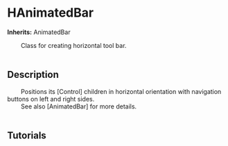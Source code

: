 # HAnimatedBar

**Inherits:** AnimatedBar
  
&nbsp;&nbsp;&nbsp;&nbsp;&nbsp;&nbsp;&nbsp;&nbsp;Class for creating horizontal tool bar.  
&nbsp;&nbsp;&nbsp;&nbsp;
## Description 
  
&nbsp;&nbsp;&nbsp;&nbsp;&nbsp;&nbsp;&nbsp;&nbsp;Positions its [Control] children in horizontal orientation with navigation buttons on left and right sides.  
&nbsp;&nbsp;&nbsp;&nbsp;&nbsp;&nbsp;&nbsp;&nbsp;See also [AnimatedBar] for more details.  
&nbsp;&nbsp;&nbsp;&nbsp;
## Tutorials 

	